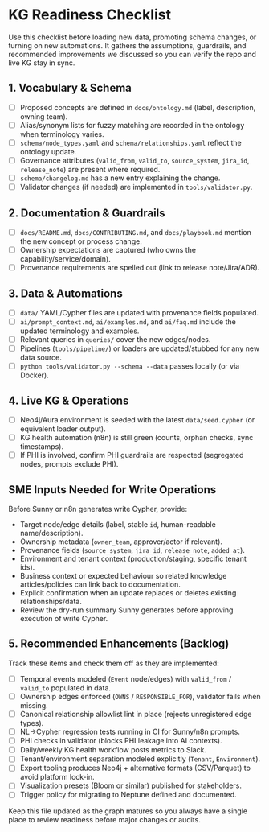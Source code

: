 # KG Readiness Checklist

Use this checklist before loading new data, promoting schema changes, or turning on new automations. It gathers the assumptions, guardrails, and recommended improvements we discussed so you can verify the repo and live KG stay in sync.

## 1. Vocabulary & Schema
- [ ] Proposed concepts are defined in `docs/ontology.md` (label, description, owning team).
- [ ] Alias/synonym lists for fuzzy matching are recorded in the ontology when terminology varies.
- [ ] `schema/node_types.yaml` and `schema/relationships.yaml` reflect the ontology update.
- [ ] Governance attributes (`valid_from`, `valid_to`, `source_system`, `jira_id`, `release_note`) are present where required.
- [ ] `schema/changelog.md` has a new entry explaining the change.
- [ ] Validator changes (if needed) are implemented in `tools/validator.py`.

## 2. Documentation & Guardrails
- [ ] `docs/README.md`, `docs/CONTRIBUTING.md`, and `docs/playbook.md` mention the new concept or process change.
- [ ] Ownership expectations are captured (who owns the capability/service/domain).
- [ ] Provenance requirements are spelled out (link to release note/Jira/ADR).

## 3. Data & Automations
- [ ] `data/` YAML/Cypher files are updated with provenance fields populated.
- [ ] `ai/prompt_context.md`, `ai/examples.md`, and `ai/faq.md` include the updated terminology and examples.
- [ ] Relevant queries in `queries/` cover the new edges/nodes.
- [ ] Pipelines (`tools/pipeline/`) or loaders are updated/stubbed for any new data source.
- [ ] `python tools/validator.py --schema --data` passes locally (or via Docker).

## 4. Live KG & Operations
- [ ] Neo4j/Aura environment is seeded with the latest `data/seed.cypher` (or equivalent loader output).
- [ ] KG health automation (n8n) is still green (counts, orphan checks, sync timestamps).
- [ ] If PHI is involved, confirm PHI guardrails are respected (segregated nodes, prompts exclude PHI).

## SME Inputs Needed for Write Operations
Before Sunny or n8n generates write Cypher, provide:
- Target node/edge details (label, stable `id`, human-readable name/description).
- Ownership metadata (`owner_team`, approver/actor if relevant).
- Provenance fields (`source_system`, `jira_id`, `release_note`, `added_at`).
- Environment and tenant context (production/staging, specific tenant ids).
- Business context or expected behaviour so related knowledge articles/policies can link back to documentation.
- Explicit confirmation when an update replaces or deletes existing relationships/data.
- Review the dry-run summary Sunny generates before approving execution of write Cypher.

## 5. Recommended Enhancements (Backlog)
Track these items and check them off as they are implemented:
- [ ] Temporal events modeled (`Event` node/edges) with `valid_from` / `valid_to` populated in data.
- [ ] Ownership edges enforced (`OWNS` / `RESPONSIBLE_FOR`), validator fails when missing.
- [ ] Canonical relationship allowlist lint in place (rejects unregistered edge types).
- [ ] NL→Cypher regression tests running in CI for Sunny/n8n prompts.
- [ ] PHI checks in validator (blocks PHI leakage into AI contexts).
- [ ] Daily/weekly KG health workflow posts metrics to Slack.
- [ ] Tenant/environment separation modeled explicitly (`Tenant`, `Environment`).
- [ ] Export tooling produces Neo4j + alternative formats (CSV/Parquet) to avoid platform lock-in.
- [ ] Visualization presets (Bloom or similar) published for stakeholders.
- [ ] Trigger policy for migrating to Neptune defined and documented.

Keep this file updated as the graph matures so you always have a single place to review readiness before major changes or audits.
